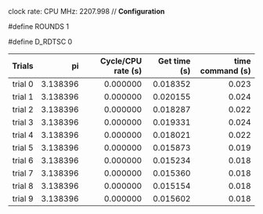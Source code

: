 clock rate:
CPU MHz:             2207.998
// **Configuration**

#define ROUNDS 1

#define D_RDTSC 0

| Trials | pi | Cycle/CPU rate (s) | Get time (s) | time command (s) |
|-:|-:|-:|-:|-:|
| trial 0 |  3.138396 | 0.000000 | 0.018352 | 0.023 |
| trial 1 |  3.138396 | 0.000000 | 0.020155 | 0.024 |
| trial 2 |  3.138396 | 0.000000 | 0.018287 | 0.022 |
| trial 3 |  3.138396 | 0.000000 | 0.019331 | 0.024 |
| trial 4 |  3.138396 | 0.000000 | 0.018021 | 0.022 |
| trial 5 |  3.138396 | 0.000000 | 0.015873 | 0.019 |
| trial 6 |  3.138396 | 0.000000 | 0.015234 | 0.018 |
| trial 7 |  3.138396 | 0.000000 | 0.015360 | 0.018 |
| trial 8 |  3.138396 | 0.000000 | 0.015154 | 0.018 |
| trial 9 |  3.138396 | 0.000000 | 0.015602 | 0.018 |
